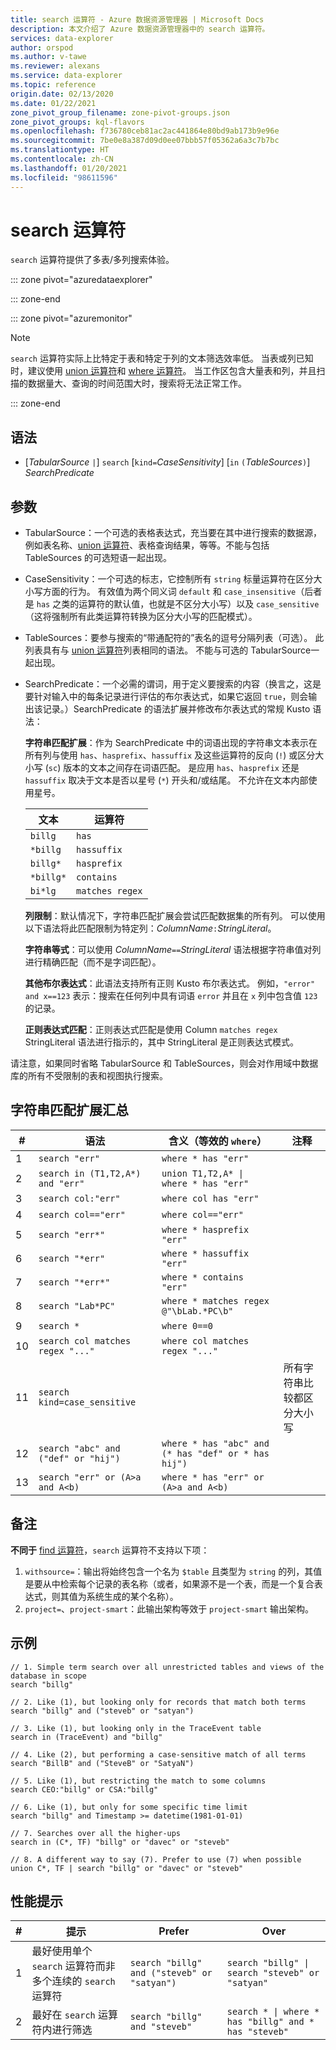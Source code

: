 ```yaml
---
title: search 运算符 - Azure 数据资源管理器 | Microsoft Docs
description: 本文介绍了 Azure 数据资源管理器中的 search 运算符。
services: data-explorer
author: orspod
ms.author: v-tawe
ms.reviewer: alexans
ms.service: data-explorer
ms.topic: reference
origin.date: 02/13/2020
ms.date: 01/22/2021
zone_pivot_group_filename: zone-pivot-groups.json
zone_pivot_groups: kql-flavors
ms.openlocfilehash: f736780ceb81ac2ac441864e80bd9ab173b9e96e
ms.sourcegitcommit: 7be0e8a387d09d0ee07bbb57f05362a6a3c7b7bc
ms.translationtype: HT
ms.contentlocale: zh-CN
ms.lasthandoff: 01/20/2021
ms.locfileid: "98611596"
---
```

# <a name="search-operator"></a>search 运算符

`search` 运算符提供了多表/多列搜索体验。

::: zone pivot="azuredataexplorer"

::: zone-end

::: zone pivot="azuremonitor"

> [!NOTE]
> `search` 运算符实际上比特定于表和特定于列的文本筛选效率低。 当表或列已知时，建议使用 [union 运算符](unionoperator.md)和 [where 运算符](whereoperator.md)。 当工作区包含大量表和列，并且扫描的数据量大、查询的时间范围大时，搜索将无法正常工作。

::: zone-end


## <a name="syntax"></a>语法

* [*TabularSource* `|`] `search` [`kind=`*CaseSensitivity*] [`in` `(`*TableSources*`)`] *SearchPredicate*

## <a name="arguments"></a>参数

* TabularSource：一个可选的表格表达式，充当要在其中进行搜索的数据源，例如表名称、[union 运算符](unionoperator.md)、表格查询结果，等等。不能与包括 TableSources 的可选短语一起出现。

* CaseSensitivity：一个可选的标志，它控制所有 `string` 标量运算符在区分大小写方面的行为。 有效值为两个同义词 `default` 和 `case_insensitive`（后者是 `has` 之类的运算符的默认值，也就是不区分大小写）以及 `case_sensitive`（这将强制所有此类运算符转换为区分大小写的匹配模式）。

* TableSources：要参与搜索的“带通配符的”表名的逗号分隔列表（可选）。
  此列表具有与 [union 运算符](unionoperator.md)列表相同的语法。
  不能与可选的 TabularSource一起出现。

* SearchPredicate：一个必需的谓词，用于定义要搜索的内容（换言之，这是要针对输入中的每条记录进行评估的布尔表达式，如果它返回 `true`，则会输出该记录。）SearchPredicate 的语法扩展并修改布尔表达式的常规 Kusto 语法：

  **字符串匹配扩展**：作为 SearchPredicate 中的词语出现的字符串文本表示在所有列与使用 `has`、`hasprefix`、`hassuffix` 及这些运算符的反向 (`!`) 或区分大小写 (`sc`) 版本的文本之间存在词语匹配。 是应用 `has`、`hasprefix` 还是 `hassuffix` 取决于文本是否以星号 (`*`) 开头和/或结尾。 不允许在文本内部使用星号。

    |文本   |运算符   |
    |----------|-----------|
    |`billg`   |`has`      |
    |`*billg`  |`hassuffix`|
    |`billg*`  |`hasprefix`|
    |`*billg*` |`contains` |
    |`bi*lg`   |`matches regex`|

  **列限制**：默认情况下，字符串匹配扩展会尝试匹配数据集的所有列。 可以使用以下语法将此匹配限制为特定列：*ColumnName*`:`*StringLiteral*。

  **字符串等式**：可以使用 *ColumnName*`==`*StringLiteral* 语法根据字符串值对列进行精确匹配（而不是字词匹配）。

  **其他布尔表达式**：此语法支持所有正则 Kusto 布尔表达式。
    例如，`"error" and x==123` 表示：搜索在任何列中具有词语 `error` 并且在 `x` 列中包含值 `123` 的记录。

  **正则表达式匹配**：正则表达式匹配是使用 Column `matches regex` StringLiteral 语法进行指示的，其中 StringLiteral 是正则表达式模式。

请注意，如果同时省略 TabularSource 和 TableSources，则会对作用域中数据库的所有不受限制的表和视图执行搜索。

## <a name="summary-of-string-matching-extensions"></a>字符串匹配扩展汇总

  |# |语法                                 |含义（等效的 `where`）           |注释|
  |--|---------------------------------------|---------------------------------------|--------|
  | 1|`search "err"`                         |`where * has "err"`                    ||
  | 2|`search in (T1,T2,A*) and "err"`       |<code>union T1,T2,A* &#124; where * has "err"<code>   ||
  | 3|`search col:"err"`                     |`where col has "err"`                  ||
  | 4|`search col=="err"`                    |`where col=="err"`                     ||
  | 5|`search "err*"`                        |`where * hasprefix "err"`              ||
  | 6|`search "*err"`                        |`where * hassuffix "err"`              ||
  | 7|`search "*err*"`                       |`where * contains "err"`               ||
  | 8|`search "Lab*PC"`                      |`where * matches regex @"\bLab.*PC\b"`||
  | 9|`search *`                             |`where 0==0`                           ||
  |10|`search col matches regex "..."`       |`where col matches regex "..."`        ||
  |11|`search kind=case_sensitive`           |                                       |所有字符串比较都区分大小写|
  |12|`search "abc" and ("def" or "hij")`    |`where * has "abc" and (* has "def" or * has hij")`||
  |13|`search "err" or (A>a and A<b)`        |`where * has "err" or (A>a and A<b)`   ||

## <a name="remarks"></a>备注

**不同于** [find 运算符](findoperator.md)，`search` 运算符不支持以下项：

1. `withsource=`：输出将始终包含一个名为 `$table` 且类型为 `string` 的列，其值是要从中检索每个记录的表名称（或者，如果源不是一个表，而是一个复合表达式，则其值为系统生成的某个名称）。
2. `project=`、`project-smart`：此输出架构等效于 `project-smart` 输出架构。

## <a name="examples"></a>示例

```kusto
// 1. Simple term search over all unrestricted tables and views of the database in scope
search "billg"

// 2. Like (1), but looking only for records that match both terms
search "billg" and ("steveb" or "satyan")

// 3. Like (1), but looking only in the TraceEvent table
search in (TraceEvent) and "billg"

// 4. Like (2), but performing a case-sensitive match of all terms
search "BillB" and ("SteveB" or "SatyaN")

// 5. Like (1), but restricting the match to some columns
search CEO:"billg" or CSA:"billg"

// 6. Like (1), but only for some specific time limit
search "billg" and Timestamp >= datetime(1981-01-01)

// 7. Searches over all the higher-ups
search in (C*, TF) "billg" or "davec" or "steveb"

// 8. A different way to say (7). Prefer to use (7) when possible
union C*, TF | search "billg" or "davec" or "steveb"
```

## <a name="performance-tips"></a>性能提示

  |# |提示                                                                                  |Prefer                                        |Over                                                                    |
  |--|-------------------------------------------------------------------------------------|----------------------------------------------|------------------------------------------------------------------------|
  | 1| 最好使用单个 `search` 运算符而非多个连续的 `search` 运算符|`search "billg" and ("steveb" or "satyan")`   |<code>search "billg" &#124; search "steveb" or "satyan"<code>           ||
  | 2| 最好在 `search` 运算符内进行筛选                                       |`search "billg" and "steveb"`                 |<code>search * &#124; where * has "billg" and * has "steveb"<code>      ||
